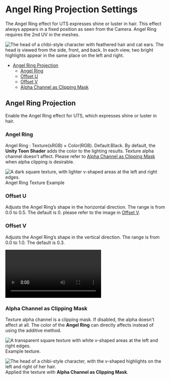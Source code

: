 # Angel Ring Projection Settings

The Angel Ring effect for UTS expresses shine or luster in hair. This effect always appears in a fixed position as seen from the Camera. Angel Ring requires the 2nd UV in the meshes.


![The head of a chibi-style character with feathered hair and cat ears. The head is viewed from the side, front, and back. In each view, two bright highlights appear in the same place on the left and right.](images/AR_Image.png)

- [Angel Ring Projection](#angel-ring-projection) 
  - [Angel Ring](#angel-ring)
  - [Offset U](#offset-u)
  - [Offset V](#offset-v)
  - [Alpha Channel as Clipping Mask](#alpha-channel-as-clipping-mask)

## Angel Ring Projection
Enable the Angel Ring effect for UTS, which expresses shine or luster in hair.


### Angel Ring 
Angel Ring : Texture(sRGB) × Color(RGB). Default:Black.
By default, the **Unity Toon Shader** adds the color to the lighting results. Texture alpha channel doesn't affect.
Please refer to [Alpha Channel as Clipping Mask](#alpha-chennel-as-clipping-mask) when alpha clipping is desirable.

![A dark square texture, with lighter v-shaped areas at the left and right edges.](images/para_height2.png)<br/>
Angel Ring Texture Example

### Offset U
Adjusts the Angel Ring’s shape in the horizontal direction. The range is from 0.0 to 0.5. The default is 0.
please refer to the image in [Offset V](#offset-v).

### Offset V
Adjusts the Angel Ring’s shape in the vertical direction. The range is from 0.0 to 1.0. The default is 0.3.

<video title="The head of a chibi-style character, viewed face-on. The v-shaped highlights in the hair grow and shrink vertically." src="images/AngelRingOffsetUV_1.mp4" width="auto" height="auto" autoplay="true" loop="true" controls></video>


### Alpha Channel as Clipping Mask

Texture alpha channel is a clipping mask. If disabled, the alpha doesn't affect at all. The color of the **Angel Ring** can directly affects instead of using the additive method.

![A transparent square texture with white v-shaped areas at the left and right edges.](images/ARtexAlpha.png)<br/>
Example texture.

![The head of a chibi-style character, with  the v-shaped highlights on the left and right of her hair.](images/AlphaChennelAsClippingMask.png)<br/>
Applied the texture with **Alpha Channel as Clipping Mask**.
